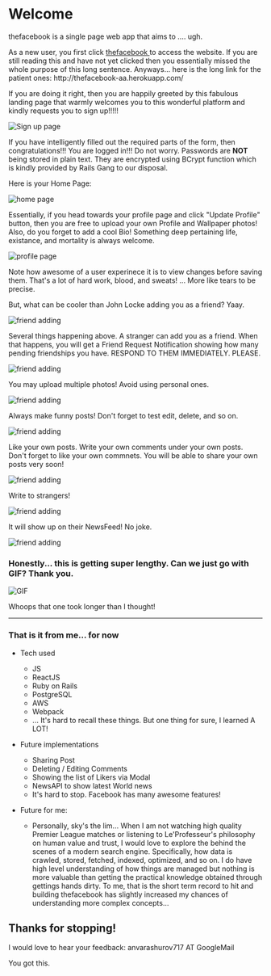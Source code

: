 # Welcome

<p> thefacebook is a single page web app that aims to .... ugh. </p>

<p>
As a new user, you first click <a href="http://thefacebook-aa.herokuapp.com/#/" target="_blank"> thefacebook </a> to access the website. If you are still reading this and have not yet clicked then you essentially missed the whole purpose of this long sentence. Anyways... here is the long link for the patient ones: http://thefacebook-aa.herokuapp.com/
</p>

<p> If you are doing it right, then you are happily greeted by this fabulous landing page that warmly welcomes you 
to this wonderful platform and kindly requests you to sign up!!!!! </p>

![Sign up page](https://i.imgur.com/5hSwJS1.png)

<p> If you have intelligently filled out the required parts of the form, then congratulations!!! You are logged in!!! <span> Do not worry. Passwords are <strong> NOT </strong> being stored in plain text. They are encrypted using BCrypt function which is kindly provided by Rails Gang to our disposal. </p>

Here is your Home Page: 

![home page](https://i.imgur.com/2aS7ohv.png)

<!-- <p> Fast forward. </p> -->

<!--  I really do not want to compete with L.I.Tolstoy in number of characters written per Volume. Phew. </p> <span>Fun Edit: I actually tried to read <em> Anna Karenina </em> while skipping classes. </span> -->

<p>Essentially, if you head towards your profile page and click "Update Profile" button, then you are free to upload your own Profile and Wallpaper photos! Also, do you forget to add a cool Bio! Something deep pertaining life, existance, and mortality is always welcome. </p>
 <!-- Upload raw nature photos! It's a command. -->

![profile page](https://i.imgur.com/AchPnEO.png)

<p> Note how awesome of a user experinece it is to view changes before saving them. That's a lot of hard work, blood, and sweats! ... More like tears to be precise. </p>

<p> But, what can be cooler than John Locke adding you as a friend? Yaay.

![friend adding](https://i.imgur.com/kljdmzu.png)

<p> Several things happening above. A stranger can add you as a friend. When that happens, you will get a Friend Request Notification showing how many pending friendships you have. RESPOND TO THEM IMMEDIATELY. PLEASE. </p>

![friend adding](https://i.imgur.com/CvTn3a5.png)

<p> You may upload multiple photos! Avoid using personal ones. </p>

![friend adding](https://i.imgur.com/gudnYFZ.png)

<p> Always make funny posts! Don't forget to test edit, delete, and so on. </p>

![friend adding](https://i.imgur.com/Npqv4QS.png)

<p> Like your own posts. Write your own comments under your own posts. Don't forget to like your own commnets.
You will be able to share your own posts very soon! </p>

![friend adding](https://i.imgur.com/I2Xvs4J.png)

<p> Write to strangers! </p>

![friend adding](https://i.imgur.com/qg0mfQD.png)

<p> It will show up on their NewsFeed! No joke. </p>

![friend adding](https://i.imgur.com/1dtVSzN.png)

### Honestly... this is getting super lengthy. Can we just go with GIF? Thank you.

<!-- [![thefacebook.gif](https://s5.gifyu.com/images/thefacebook.gif)](https://gifyu.com/image/v4uL) -->

<!-- <img src="/gif/thefacebook.gif?raw=true"> -->
![GIF](app/assets/gif/thefacebook.gif)

<p> Whoops that one took longer than I thought! </p>

----------------------------

### That is it from me... for now 

+ Tech used
    - JS
    - ReactJS
    - Ruby on Rails
    - PostgreSQL
    - AWS
    - Webpack
    - ... It's hard to recall these things. But one thing for sure, I learned A LOT!

+ Future implementations
    - Sharing Post
    - Deleting / Editing Comments
    - Showing the list of Likers via Modal
    - NewsAPI to show latest World news
    - It's hard to stop. Facebook has many awesome features!

+ Future for me:
    - Personally, sky's the lim... When I am not watching high quality Premier League matches or listening to Le'Professeur's philosophy on human value and trust, I would love to explore the behind the scenes of a modern search engine. Specifically, how data is crawled, stored, fetched, indexed, optimized, and so on. I do have high level understanding of how things are managed but nothing is more valuable than getting the practical knowledge obtained through gettings hands dirty. To me, that is the short term record to hit and building thefacebook has slightly increased my chances of understanding more complex concepts... 

## Thanks for stopping! 

<p> I would love to hear your feedback: anvarashurov717 AT GoogleMail </p>

<p> You got this. </p>